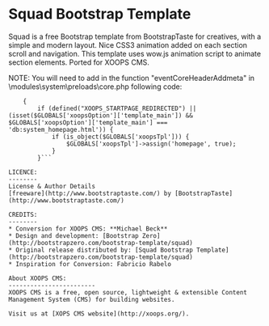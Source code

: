 Squad Bootstrap Template
=====

Squad is a free Bootstrap template from BootstrapTaste for creatives, with a simple and modern layout. Nice CSS3 animation added on each section scroll and navigation. This template uses wow.js animation script to animate section elements. Ported for XOOPS CMS.

NOTE: You will need to add in the function "eventCoreHeaderAddmeta" in \modules\system\preloads\core.php following code:
 
```    function eventCoreHeaderAddmeta($args)
    {
        if (defined("XOOPS_STARTPAGE_REDIRECTED") || (isset($GLOBALS['xoopsOption']['template_main']) && $GLOBALS['xoopsOption']['template_main'] === 'db:system_homepage.html')) {
            if (is_object($GLOBALS['xoopsTpl'])) {
                $GLOBALS['xoopsTpl']->assign('homepage', true);
            }
        }```

LICENCE:
--------
License & Author Details
[freeware](http://www.bootstraptaste.com/) by [BootstrapTaste](http://www.bootstraptaste.com/)

CREDITS:
--------
* Conversion for XOOPS CMS: **Michael Beck**
* Design and development: [Bootstrap Zero](http://bootstrapzero.com/bootstrap-template/squad)
* Original release distributed by: [Squad Bootstrap Template](http://bootstrapzero.com/bootstrap-template/squad)
* Inspiration for Conversion: Fabricio Rabelo

About XOOPS CMS: 
------------------------
XOOPS CMS is a free, open source, lightweight & extensible Content Management System (CMS) for building websites.

Visit us at [XOPS CMS website](http://xoops.org/).
